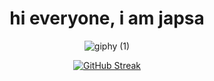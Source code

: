 
<div align="center">
  <h1 align="center">
  hi everyone, i am japsa
</h1> 

![giphy (1)](https://user-images.githubusercontent.com/62521215/211249297-7dc970fa-65fd-4de4-a165-eb555aa0756f.gif)


[![GitHub Streak](https://streak-stats.demolab.com?user=japsadev&theme=highcontrast)](https://git.io/streak-stats)
</div>
